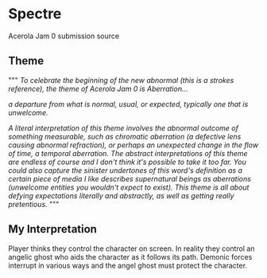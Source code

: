 # Spectre
Acerola Jam 0 submission source

## Theme
"""
*To celebrate the beginning of the new abnormal (this is a strokes reference), the theme of Acerola Jam 0 is Aberration...*

*a departure from what is normal, usual, or expected, typically one that is unwelcome.*

*A literal interpretation of this theme involves the abnormal outcome of something measurable, such as chromatic aberration (a defective lens causing abnormal refraction), or perhaps an unexpected change in the flow of time, a temporal aberration. The abstract interpretations of this theme are endless of course and I don't think it's possible to take it too far. You could also capture the sinister undertones of this word's definition as a certain piece of media I like describes supernatural beings as aberrations (unwelcome entities you wouldn't expect to exist). This theme is all about defying expectations literally and abstractly, as well as getting really pretentious.*
"""

## My Interpretation
Player thinks they control the character on screen. In reality they control an angelic ghost who aids the character as it follows its path. Demonic forces interrupt in various ways and the angel ghost must protect the character.
